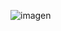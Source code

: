 
![imagen](https://user-images.githubusercontent.com/91023374/141830238-62e49f30-554d-4e04-a996-7b64428322db.png)
